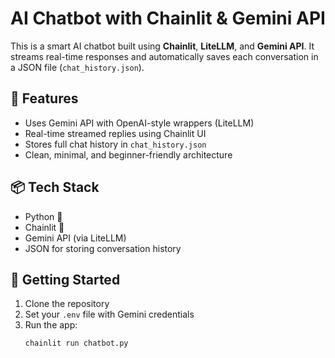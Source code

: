 # AI Chatbot with Chainlit & Gemini API

This is a smart AI chatbot built using **Chainlit**, **LiteLLM**, and **Gemini API**. It streams real-time responses and automatically saves each conversation in a JSON file (`chat_history.json`).

## 🔧 Features

- Uses Gemini API with OpenAI-style wrappers (LiteLLM)
- Real-time streamed replies using Chainlit UI
- Stores full chat history in `chat_history.json`
- Clean, minimal, and beginner-friendly architecture

## 📦 Tech Stack

- Python 🐍
- Chainlit 🧵
- Gemini API (via LiteLLM)
- JSON for storing conversation history

## 🚀 Getting Started

1. Clone the repository
2. Set your `.env` file with Gemini credentials
3. Run the app:
   ```bash
   chainlit run chatbot.py
